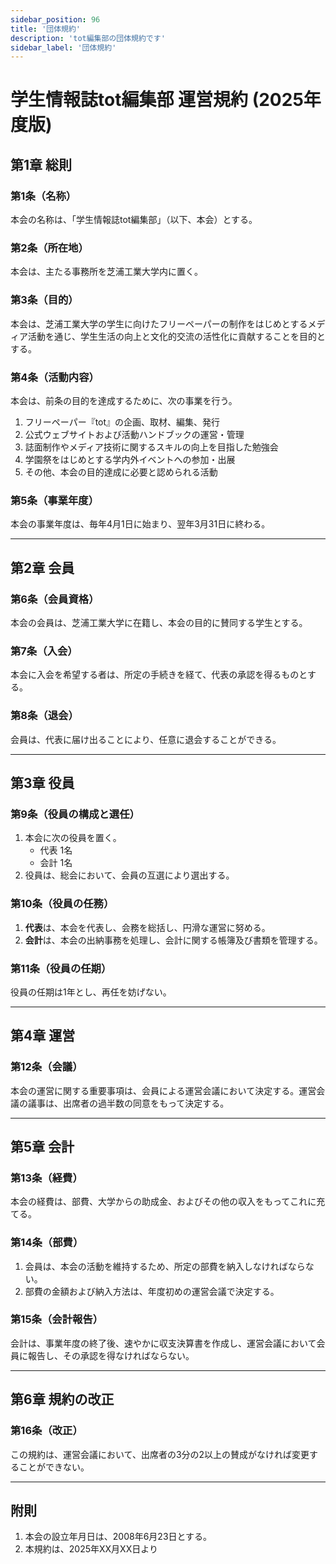```yaml
---
sidebar_position: 96
title: '団体規約'
description: 'tot編集部の団体規約です'
sidebar_label: '団体規約'
---
```

# 学生情報誌tot編集部 運営規約 (2025年度版)

## 第1章 総則

### 第1条（名称）
本会の名称は、「学生情報誌tot編集部」（以下、本会）とする。

### 第2条（所在地）
本会は、主たる事務所を芝浦工業大学内に置く。

### 第3条（目的）
本会は、芝浦工業大学の学生に向けたフリーペーパーの制作をはじめとするメディア活動を通じ、学生生活の向上と文化的交流の活性化に貢献することを目的とする。

### 第4条（活動内容）
本会は、前条の目的を達成するために、次の事業を行う。
1.  フリーペーパー『tot』の企画、取材、編集、発行
2.  公式ウェブサイトおよび活動ハンドブックの運営・管理
3.  誌面制作やメディア技術に関するスキルの向上を目指した勉強会
4.  学園祭をはじめとする学内外イベントへの参加・出展
5.  その他、本会の目的達成に必要と認められる活動

### 第5条（事業年度）
本会の事業年度は、毎年4月1日に始まり、翌年3月31日に終わる。

---
## 第2章 会員

### 第6条（会員資格）
本会の会員は、芝浦工業大学に在籍し、本会の目的に賛同する学生とする。

### 第7条（入会）
本会に入会を希望する者は、所定の手続きを経て、代表の承認を得るものとする。

### 第8条（退会）
会員は、代表に届け出ることにより、任意に退会することができる。

---
## 第3章 役員

### 第9条（役員の構成と選任）
1.  本会に次の役員を置く。
    * 代表 1名
    * 会計 1名
2.  役員は、総会において、会員の互選により選出する。

### 第10条（役員の任務）
1.  **代表**は、本会を代表し、会務を総括し、円滑な運営に努める。
2.  **会計**は、本会の出納事務を処理し、会計に関する帳簿及び書類を管理する。

### 第11条（役員の任期）
役員の任期は1年とし、再任を妨げない。

---
## 第4章 運営

### 第12条（会議）
本会の運営に関する重要事項は、会員による運営会議において決定する。運営会議の議事は、出席者の過半数の同意をもって決定する。

---
## 第5章 会計

### 第13条（経費）
本会の経費は、部費、大学からの助成金、およびその他の収入をもってこれに充てる。

### 第14条（部費）
1.  会員は、本会の活動を維持するため、所定の部費を納入しなければならない。
2.  部費の金額および納入方法は、年度初めの運営会議で決定する。

### 第15条（会計報告）
会計は、事業年度の終了後、速やかに収支決算書を作成し、運営会議において会員に報告し、その承認を得なければならない。

---
## 第6章 規約の改正

### 第16条（改正）
この規約は、運営会議において、出席者の3分の2以上の賛成がなければ変更することができない。

---
## 附則

1.  本会の設立年月日は、2008年6月23日とする。
2.  本規約は、2025年XX月XX日より
